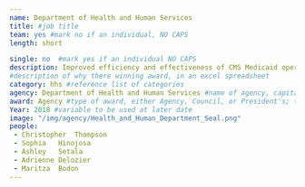 ```yaml
---
name: Department of Health and Human Services
title: #job title
team: yes #mark no if an individual, NO CAPS
length: short

single: no  #mark yes if an individual NO CAPS
description: Improved efficiency and effectiveness of CMS Medicaid operations at the national and state level. This effort reduced the administrative burden of processing Medicaid transactions leading to better service for individuals and families who rely on Medicaid services.
#description of why there winning award, in an excel spreadsheet
category: hhs #reference list of categories
agency: Department of Health and Human Services #name of agency, capitalize first letter of each name
award: Agency #type of award, either Agency, Council, or President's; this is case sensitive so make sure to match the options listed exactly. This section generates the format of the card
Year: 2018 #variable to be used at later date
image: "/img/agency/Health_and_Human_Department_Seal.png"
people:
 - Christopher	Thompson
 - Sophia	Hinojosa
 - Ashley	Setala
 - Adrienne	Delozier
 - Maritza	Bodon
---
```

